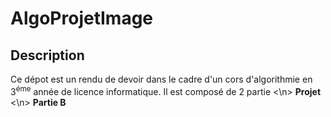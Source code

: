 # AlgoProjetImage

## Description 
Ce dépot est un rendu de devoir dans le cadre d'un cors d'algorithmie en 3<sup>éme</sup> année de licence informatique.
Il est composé de 2 partie <\n>
  <b>Projet</b> <\n>
  <b>Partie B</b>
